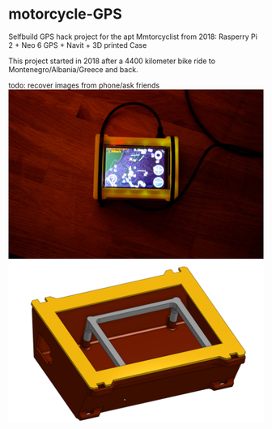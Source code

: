 # motorcycle-GPS
Selfbuild GPS hack project for the apt Mmtorcyclist from 2018: Rasperry Pi 2 + Neo 6 GPS + Navit + 3D printed Case

This project started in 2018 after a 4400 kilometer bike ride to Montenegro/Albania/Greece and back.

todo: recover images from phone/ask friends
![Navi liegt zu auf dem Schreibtisch und hat die Position geortet](navi.webp)
![GPS Winkelbau Case for Raspberry Pi 2](Winkelbau_2018.png)
